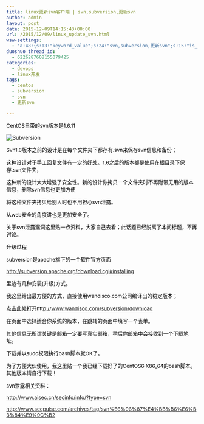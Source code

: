 ```yaml
---
title: linux更新svn客户端 | svn,subversion,更新svn
author: admin
layout: post
date: 2015-12-09T14:15:43+00:00
url: /2015/12/09/linux_update_svn.html
wsw-settings:
  - 'a:48:{s:13:"keyword_value";s:24:"svn,subversion,更新svn";s:15:"is_meta_keyword";s:1:"1";s:17:"meta_keyword_type";s:8:"keywords";s:13:"is_meta_title";s:1:"1";s:10:"meta_title";s:0:"";s:19:"is_meta_description";s:1:"1";s:21:"is_meta_robot_noindex";s:1:"1";s:22:"is_meta_robot_nofollow";s:1:"1";s:19:"is_meta_robot_noodp";s:0:"";s:20:"is_meta_robot_noydir";s:0:"";s:16:"meta_description";s:0:"";s:17:"is_over_sentences";s:0:"";s:20:"first_over_sentences";s:0:"";s:19:"last_over_sentences";s:0:"";s:16:"is_rich_snippets";s:0:"";s:18:"show_rich_snippets";s:0:"";s:12:"rating_value";s:1:"0";s:13:"review_author";s:0:"";s:14:"review_summary";s:0:"";s:18:"review_description";s:0:"";s:10:"event_name";s:0:"";s:10:"event_date";s:0:"";s:9:"event_url";s:0:"";s:19:"event_location_name";s:0:"";s:21:"event_location_street";s:0:"";s:23:"event_location_locality";s:0:"";s:21:"event_location_region";s:0:"";s:12:"people_fname";s:0:"";s:12:"people_lname";s:0:"";s:15:"people_locality";s:0:"";s:13:"people_region";s:0:"";s:12:"people_title";s:0:"";s:14:"people_homeurl";s:0:"";s:15:"people_photourl";s:0:"";s:12:"product_name";s:0:"";s:16:"product_imageurl";s:0:"";s:19:"product_description";s:0:"";s:14:"product_offers";s:0:"";s:18:"is_social_facebook";s:0:"";s:25:"social_facebook_publisher";s:0:"";s:22:"social_facebook_author";s:0:"";s:21:"social_facebook_title";s:0:"";s:27:"social_facebook_description";s:0:"";s:17:"is_social_twitter";s:0:"";s:20:"social_twitter_title";s:0:"";s:26:"social_twitter_description";s:0:"";s:15:"autolink_anchor";s:0:"";s:19:"is_disable_autolink";s:0:"";}'
duoshuo_thread_id:
  - 6226287608155079425
categories:
  - devops
  - linux开发
tags:
  - centos
  - subversion
  - svn
  - 更新svn

---
```

<span style="color: black; font-size: 10pt;">CentOS自带的svn版本是1.6.11<br /> </span>

![Subversion][1]

<span style="color: black; font-size: 10pt;">Svn1.6版本之前的设计是在每个文件夹下都存有.svn来保存svn信息和备份；<br /> </span>

<span style="color: black; font-size: 10pt;">这种设计对于手工回复文件有一定的好处。1.6之后的版本都是使用在根目录下保存.svn文件夹，<br /> </span>

<span style="color: black; font-size: 10pt;">这种新的设计大大增强了安全性。新的设计你拷贝一个文件夹时不再附带无用的版本信息，删除svn信息也更加方便<br /> </span>

<span style="color: black; font-size: 10pt;">将这种文件夹拷贝给别人时也不用担心svn泄露。<br /> </span>

<span style="color: black; font-size: 10pt;">从web安全的角度讲也是更加安全了。<br /> </span>

<span style="color: black; font-size: 10pt;">关于svn泄露漏洞这里贴一点资料，大家自己去看；此话题已经脱离了本问标题，不再讨论。<br /> </span>

<span style="color: black; font-size: 10pt;">升级过程<br /> </span>

<span style="color: black; font-size: 10pt;">subversion是apache旗下的一个软件官方页面<br /> </span>

[<span style="font-size: 10pt;">http://subversion.apache.org/download.cgi#installing</span>][2]<span style="color: black; font-size: 10pt;"><br /> </span>

<span style="color: black; font-size: 10pt;">里边有几种安装(升级)方式。<br /> </span>

<span style="color: black; font-size: 10pt;">我这里给出最方便的方式，直接使用wandisco.com公司编译出的稳定版本；<br /> </span>

<span style="color: black; font-size: 10pt;">点击此处打开http://www.wandisco.com/subversion/download<br /> </span>

<span style="color: black; font-size: 10pt;">在页面中选择适合你系统的版本，在跳转的页面中填写一个表单。<span style="font-family: 宋体;"><br /> </span></span>

<span style="color: black; font-size: 10pt;">其他信息无所谓关键是邮箱一定要写真实邮箱，稍后你邮箱中会接收到一个下载地址。<br /> </span>

<span style="color: black; font-size: 10pt;">下载并以sudo权限执行bash脚本就OK了。<br /> </span>

<span style="color: black; font-size: 10pt;">为了方便大伙使用，我这里贴一个我已经下载好了的CentOS6 X86_64的bash脚本。其他版本请自行下载！<br /> </span>

<span style="color: black; font-size: 10pt;">svn泄露相关资料：<br /> </span>

[<span style="font-size: 10pt;">http://www.aisec.cn/secinfo/info/?type=svn</span>][3]<span style="color: black; font-size: 10pt;"><br /> </span>

[<span style="font-size: 10pt;">http://www.secpulse.com/archives/tag/svn%E6%96%87%E4%BB%B6%E6%B3%84%E9%9C%B2</span>][4]<span style="color: black; font-size: 10pt;"><br /> </span>

 [1]: http://subversion.apache.org/images/svn-name-banner.jpg
 [2]: http://subversion.apache.org/download.cgi
 [3]: http://www.aisec.cn/secinfo/info/?type=svn
 [4]: http://www.secpulse.com/archives/tag/svn%E6%96%87%E4%BB%B6%E6%B3%84%E9%9C%B2